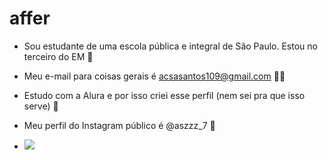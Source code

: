 # affer
- Sou estudante de uma escola pública e integral de São Paulo. Estou no terceiro do EM 🤬
- Meu e-mail para coisas gerais é acsasantos109@gmail.com 😶‍🌫️
- Estudo com a Alura e por isso criei esse perfil (nem sei pra que isso serve) 🐲
- Meu perfil do Instagram público é @aszzz_7 💚

- ![](https://i.pinimg.com/originals/4c/9e/35/4c9e35a93fdf9efb1a8b95696399ffed.gif)
